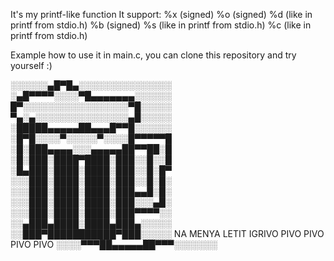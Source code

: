 It's my printf-like function
It support:
            %x (signed)
            %o (signed)
            %d (like in printf from stdio.h)
            %b (signed)
            %s (like in printf from stdio.h)
            %c (like in printf from stdio.h)

Example how to use it in main.c, you can clone this repository and try yourself :)

░░░░░░▄█▀█▄░░░░░░░░░░░░░░░
░▄█▀▀▀▀░░░░▀█▄▄▄▄▄▄▄░░░░░░
█▀░░░░░░░░░░░░░░░░░▀█░░░░░
▀▄░▄░░░░░░░░░░░░░░░▄█░░░░░
░█████▄▄▄▄▄██▄▄▄█▀▀█░░░░░░
░█▀█░░░░▀░░░░░▀░░░░█▀▀▀▀▀█
░█░███▄▄▄▄░░░▄▄▄▄▄██▀▀██░█
░█░███░████▀████░███░░█░░█
░█▄███░████░████░███░░█░█▀
░░░███░████░████░███░░█░█░
░░░███░████░████░███▄▄█░█░
░░░███░████░████░███░░░▄█░
░░░███░████░████░███▀▀▀▀░░
░░▄███▄████░████▄███▄░░░░░
░░███▀███████████▀███░░░░░ NA MENYA LETIT IGRIVO PIVO PIVO PIVO PIVO
░░░░▀▀▀██▄▄▄▄▄██▀▀▀░░░░░░░